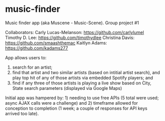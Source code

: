 # music-finder
Music finder app (aka Muscene - Music-Scene). Group project #1

Collaborators: 
Carly Lucas-Melanson: https://github.com/carlylumel
Timothy D. Lee: https://github.com/timothydlee
Christina Davis: https://github.com/smaashthemac
Kaitlyn Adams: https://github.com/kadams277

App allows users to:
1) search for an artist;
2) find that artist and two similar artists (based on intitial artist search), and play top hit of any of those artists via embedded Spotify players; and
3) find if any three of those artists is playing a live show based on City, State search parameters (displayed via Google Maps)

Initial app was hampered by: 1) needing to use free APIs (5 total were used; async AJAX calls were a challenge) and 2) timeframe allowed for conception to completion (1 week; a couple of responses for API keys arrived too late).

